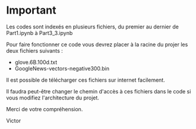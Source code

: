 # Important 

Les codes sont indexés en plusieurs fichiers, du premier au dernier de Part1.ipynb à Part3_3.ipynb

Pour faire fonctionner ce code vous devrez placer à la racine du projer les deux fichiers suivants :

- glove.6B.100d.txt
- GoogleNews-vectors-negative300.bin

Il est possible de télécharger ces fichiers sur internet facilement. 

Il faudra peut-être changer le chemin d'accès à ces fichiers dans le code si vous modifiez l'architecture du projet. 

Merci de votre compréhension. 

Victor 
